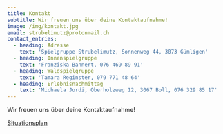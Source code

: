 ```yaml
---
title: Kontakt
subtitle: Wir freuen uns über deine Kontaktaufnahme!
image: /img/kontakt.jpg
email: strubelimutz@protonmail.ch
contact_entries:
  - heading: Adresse
    text: 'Spielgruppe Strubelimutz, Sonnenweg 44, 3073 Gümligen'
  - heading: Innenspielgruppe
    text: 'Franziska Bannert, 076 469 89 91'
  - heading: Waldspielgruppe
    text: 'Tamara Reginster, 079 771 48 64'
  - heading: Erlebnisnachmittag
    text: 'Michaela Jordi, Oberholzweg 12, 3067 Boll, 076 329 85 17'
---
```


Wir freuen uns über deine Kontaktaufnahme!

<a href="/doc/situationsplan.pdf" target="_blank">Situationsplan</a>

